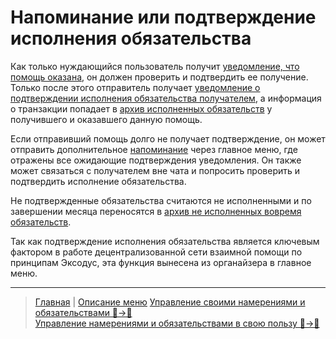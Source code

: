 # Напоминание или подтверждение исполнения обязательства

Как только нуждающийся пользователь получит [уведомление, что помощь оказана](../notifications/money_transferred.md), он должен проверить и подтвердить ее получение. Только после этого отправитель получает [уведомление о подтверждении исполнения обязательства получателем](../notifications/money_received.md), а информация о транзакции попадает в [архив исполненных обязательств](../actions/archive_my.md) у получившего и оказавшего данную помощь. 

Если отправивший помощь долго не получает подтверждение, он может отправить дополнительное [напоминание](../notifications/reminder_to_confirm.md) через главное меню, где отражены все ожидающие подтверждения уведомления. Он также может связаться с получателем вне чата и попросить проверить и подтвердить исполнение обязательства.

Не подтвержденные обязательства считаются не исполненными и по завершении месяца переносятся в [архив не исполненных вовремя обязательств](../actions/archive.md).

Так как подтверждение исполнения обязательства является ключевым фактором в работе децентрализованной сети взаимной помощи по принципам Эксодус, эта функция вынесена из органайзера в главное меню.

---
> [Главная](../index.md) |  [Описание меню](../faq/menu.md)
> [Управление своими намерениями и обязательствами 👤->👥](../actions/show_int_obl.md)  
> [Управление намерениями и обязательствами в свою пользу 👥->👤](../actions/show_int_obl_for_me.md)
